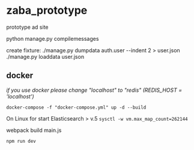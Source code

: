 # zaba_prototype
prototype ad site


python manage.py compilemessages


create fixture:
./manage.py dumpdata auth.user --indent 2 > user.json
./manage.py loaddata user.json
## docker
_if you use docker please change "localhost" to "redis" (REDIS_HOST = 'localhost')_

`docker-compose -f "docker-compose.yml" up -d --build`

On Linux for start Elasticsearch > v.5
`sysctl -w vm.max_map_count=262144
`

webpack build main.js 

`npm run dev`
